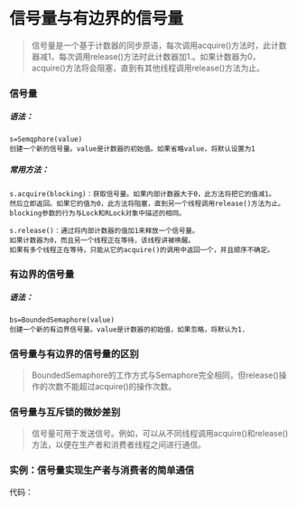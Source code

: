 # 信号量与有边界的信号量

> 信号量是一个基于计数器的同步原语，每次调用acquire\(\)方法时，此计数器减1，每次调用release\(\)方法时此计数器加1.。如果计数器为0，acquire\(\)方法将会阻塞，直到有其他线程调用release\(\)方法为止。

### 信号量

##### 语法：

```
s=Semqphore(value)
创建一个新的信号量。value是计数器的初始值。如果省略value，将默认设置为1
```

##### 常用方法：

```
s.acquire(blocking)：获取信号量。如果内部计数器大于0，此方法将把它的值减1。
然后立即返回。如果它的值为0，此方法将阻塞，直到另一个线程调用release()方法为止。
blocking参数的行为与Lock和RLock对象中描述的相同。

s.release()：通过将内部计数器的值加1来释放一个信号量。
如果计数器为0，而且另一个线程正在等待，该线程讲被唤醒。
如果有多个线程正在等待，只能从它的acquire()的调用中返回一个，并且顺序不确定。
```

### 有边界的信号量

##### 语法：

```
bs=BoundedSemaphore(value)
创建一个新的有边界信号量。value是计数器的初始值，如果忽略，将默认为1.
```

### 信号量与有边界的信号量的区别

> BoundedSemaphore的工作方式与Semaphore完全相同，但release\(\)操作的次数不能超过acquire\(\)的操作次数。

### 信号量与互斥锁的微妙差别

> 信号量可用于发送信号。例如，可以从不同线程调用acquire\(\)和release\(\)方法，以便在生产者和消费者线程之间进行通信。

### 实例：信号量实现生产者与消费者的简单通信

 代码：

```

```

